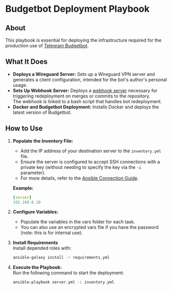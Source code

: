 # Budgetbot Deployment Playbook

## About

This playbook is essential for deploying the infrastructure required for the production use of [Telegram Budgetbot](https://github.com/itsoneword/budgetbot).

## What It Does

- **Deploys a Wireguard Server:** Sets up a Wireguard VPN server and generates a client configuration, intended for the bot's author's personal usage.
- **Sets Up Webhook Server:** Deploys a [webhook server](https://github.com/adnanh/webhook) necessary for triggering redeployment on merges or commits to the repository.  
The webhook is linked to a bash script that handles bot redeployment.
- **Docker and Budgetbot Deployment:** Installs Docker and deploys the latest version of Budgetbot.

## How to Use

1. **Populate the Inventory File:** 
   - Add the IP address of your destination server to the `inventory.yml` file. 
   - Ensure the server is configured to accept SSH connections with a private key (without needing to specify the key via the `-i` parameter).
   - For more details, refer to the [Ansible Connection Guide](https://docs.ansible.com/ansible/latest/inventory_guide/connection_details.html).

   **Example:**
   ```yaml
   [server]
   192.168.0.10
2. **Configure Variables:**
   - Populate the variables in the vars folder for each task.
   - You can also use an encrypted vars file if you have the password (note: this is for internal use).

3. **Install Requirements**  
    Install depended roles with:
    ```bash
    ansible-galaxy install -r requirements.yml
    ```

4. **Execute the Playbook:**  
   Run the following command to start the deployment:
     ```bash
     ansible-playbook server.yml -i inventory.yml
     ```